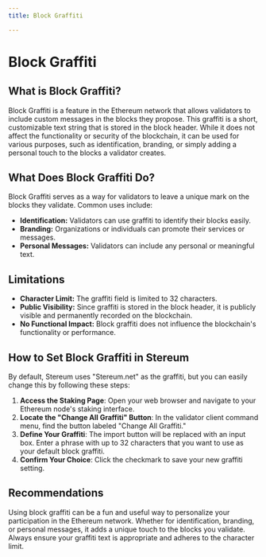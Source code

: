 ```yaml
---
title: Block Graffiti

---
```


# Block Graffiti

## What is Block Graffiti?

Block Graffiti is a feature in the Ethereum network that allows validators to include custom messages in the blocks they propose. This graffiti is a short, customizable text string that is stored in the block header. While it does not affect the functionality or security of the blockchain, it can be used for various purposes, such as identification, branding, or simply adding a personal touch to the blocks a validator creates.

## What Does Block Graffiti Do?

Block Graffiti serves as a way for validators to leave a unique mark on the blocks they validate. Common uses include:

- **Identification:** Validators can use graffiti to identify their blocks easily.
- **Branding:** Organizations or individuals can promote their services or messages.
- **Personal Messages:** Validators can include any personal or meaningful text.

## Limitations

- **Character Limit:** The graffiti field is limited to 32 characters.
- **Public Visibility:** Since graffiti is stored in the block header, it is publicly visible and permanently recorded on the blockchain.
- **No Functional Impact:** Block graffiti does not influence the blockchain's functionality or performance.

## How to Set Block Graffiti in Stereum

By default, Stereum uses "Stereum.net" as the graffiti, but you can easily change this by following these steps:

1. **Access the Staking Page**: Open your web browser and navigate to your Ethereum node's staking interface.
2. **Locate the "Change All Graffiti" Button**: In the validator client command menu, find the button labeled "Change All Graffiti."
3. **Define Your Graffiti**: The import button will be replaced with an input box. Enter a phrase with up to 32 characters that you want to use as your default block graffiti.
4. **Confirm Your Choice**: Click the checkmark to save your new graffiti setting.

## Recommendations

Using block graffiti can be a fun and useful way to personalize your participation in the Ethereum network. Whether for identification, branding, or personal messages, it adds a unique touch to the blocks you validate. Always ensure your graffiti text is appropriate and adheres to the character limit.
